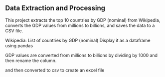 ## Data Extraction and Processing

This project extracts the top 10 countries by GDP (nominal) from Wikipedia, converts the GDP values from millions to billions, and saves the data to a CSV file.

Wikipedia: List of countries by GDP (nominal)
Display it as a dataframe using pandas

GDP values are converted from millions to billions by dividing by 1000 and then rename the column.

and then converted to csv to create an excel file
